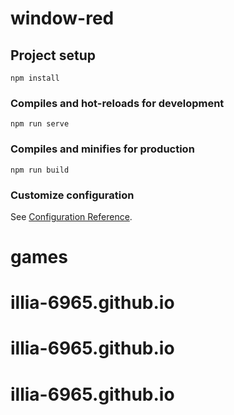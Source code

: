 # window-red

## Project setup
```
npm install
```

### Compiles and hot-reloads for development
```
npm run serve
```

### Compiles and minifies for production
```
npm run build
```

### Customize configuration
See [Configuration Reference](https://cli.vuejs.org/config/).
# games
# illia-6965.github.io
# illia-6965.github.io
# illia-6965.github.io
